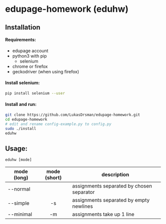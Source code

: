 # edupage-homework (eduhw)
## Installation
#### Requirements:
* edupage account
* python3 with pip
  * selenium
* chrome or firefox
* geckodriver (when using firefox)

#### Install selenium:
```sh
pip install selenium --user
```

#### Install and run:
```sh
git clone https://github.com/LukasDrsman/edupage-homework.git
cd edupage-homework
# edit and rename config-example.py to config.py
sudo ./install
eduhw
```

## Usage:
```
eduhw [mode]
```
| mode (long)   | mode (short)| description                                 |
| ------------- |:-----------:|--------------                               |
| --normal        |             | assignments separated by chosen separator   |
| --simple        | -s           | assignments separated by empty newlines     |
| --minimal       | -m           | assignments take up 1 line                  |
<br>
